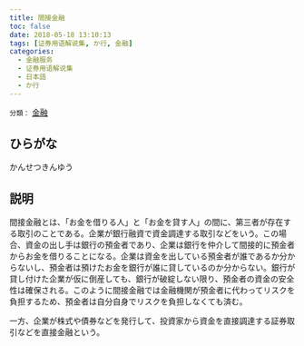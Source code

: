 ```yaml
---
title: 間接金融
toc: false
date: 2018-05-18 13:10:13
tags: [证券用语解说集, か行, 金融]
categories:
  - 金融服务
  - 证券用语解说集
  - 日本語
  - か行
---
```


`分類：` [金融](/tags/金融/)

## ひらがな

かんせつきんゆう

## 説明

間接金融とは、「お金を借りる人」と「お金を貸す人」の間に、第三者が存在する取引のことである。企業が銀行融資で資金調達する取引などをいう。この場合、資金の出し手は銀行の預金者であり、企業は銀行を仲介して間接的に預金者からお金を借りることになる。企業は資金を出している預金者が誰であるか分からないし、預金者は預けたお金を銀行が誰に貸しているのか分からない。銀行が貸し付けた企業が仮に倒産しても、銀行が破綻しない限り、預金者の資金の安全性は確保される。このように間接金融では金融機関が預金者に代わってリスクを負担するため、預金者は自分自身でリスクを負担しなくても済む。

一方、企業が株式や債券などを発行して、投資家から資金を直接調達する証券取引などを直接金融という。
